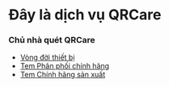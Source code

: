 # Đây là dịch vụ QRCare

### Chủ nhà quét QRCare

- [Vòng đời thiết bị](https://qrcare.net/100010010010001?private=23456789)
- [Tem Phân phối chính hãng](https://qrcare.net/100010010010001?private=23456789)
- [Tem Chính hãng sản xuất](https://qrcare.net/100010010010001?private=23456789)
